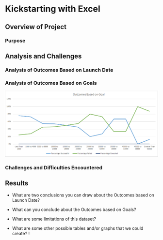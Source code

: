 # Kickstarting with Excel

## Overview of Project

### Purpose

## Analysis and Challenges

### Analysis of Outcomes Based on Launch Date

### Analysis of Outcomes Based on Goals
![pic1](https://github.com/Klubbers0/Kickstarter-analysis/blob/main/resources/Outcomes%20Based%20on%20Goal.png)
### Challenges and Difficulties Encountered

## Results

- What are two conclusions you can draw about the Outcomes based on Launch Date?

- What can you conclude about the Outcomes based on Goals?

- What are some limitations of this dataset?

- What are some other possible tables and/or graphs that we could create?
!
